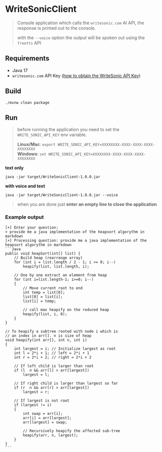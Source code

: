 # WriteSonicClient
> Console application which calls the `writesonic.com` AI API, the response is printed out to the console.  
> 
> with the `--voice` option the output will be spoken out using the `freetts` API

## Requirements

- Java 17
- `writesonic.com` API Key ([how to obtain the WriteSonic API Key](https://docs.writesonic.com/reference/finding-your-api-key))

## Build

    ./mvnw clean package

## Run
> before running the application you need to set the `WRITE_SONIC_API_KEY` env variable.  
>  
> **Linux/Mac**: `export WRITE_SONIC_API_KEY=XXXXXXXX-XXXX-XXXX-XXXX-XXXXXXXX`  
> **Windows**: `set WRITE_SONIC_API_KEY=XXXXXXXX-XXXX-XXXX-XXXX-XXXXXXXX`

**text only**

    java -jar target/WriteSonicClient-1.0.0.jar

**with voice and text**

    java -jar target/WriteSonicClient-1.0.0.jar --voice 

> when you are done just **enter an empty line to close the application**

### Example output

    [+] Enter your question: 
    > provide me a java implementation of the heapsort algorythm in markdown
    [+] Processing question: provide me a java implementation of the heapsort algorythm in markdown
    ```Java
    public void heapSort(int[] list) { 
        // Build heap (rearrange array) 
        for (int i = list.length / 2 - 1; i >= 0; i--) 
            heapify(list, list.length, i); 
      
        // One by one extract an element from heap 
        for (int i=list.length-1; i>=0; i--) 
        { 
            // Move current root to end 
            int temp = list[0]; 
            list[0] = list[i]; 
            list[i] = temp; 
      
            // call max heapify on the reduced heap 
            heapify(list, i, 0); 
        } 
    } 
    
    // To heapify a subtree rooted with node i which is 
    // an index in arr[]. n is size of heap 
    void heapify(int arr[], int n, int i) 
    { 
        int largest = i; // Initialize largest as root 
        int l = 2*i + 1; // left = 2*i + 1 
        int r = 2*i + 2; // right = 2*i + 2 
      
        // If left child is larger than root 
        if (l  n && arr[l] > arr[largest]) 
            largest = l; 
      
        // If right child is larger than largest so far 
        if (r  n && arr[r] > arr[largest]) 
            largest = r; 
      
        // If largest is not root 
        if (largest != i) 
        { 
            int swap = arr[i]; 
            arr[i] = arr[largest]; 
            arr[largest] = swap; 
      
            // Recursively heapify the affected sub-tree 
            heapify(arr, n, largest); 
        } 
    } 
    ```